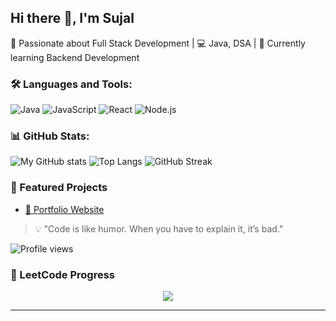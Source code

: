 ## Hi there 👋, I'm Sujal  
🚀 Passionate about Full Stack Development | 💻 Java, DSA | 🌱 Currently learning Backend Development

### 🛠️ Languages and Tools:
![Java](https://img.shields.io/badge/Java-ED8B00?style=for-the-badge&logo=openjdk&logoColor=white)
![JavaScript](https://img.shields.io/badge/JavaScript-323330?style=for-the-badge&logo=javascript&logoColor=F7DF1E)
![React](https://img.shields.io/badge/React-20232A?style=for-the-badge&logo=react&logoColor=61DAFB)
![Node.js](https://img.shields.io/badge/Node.js-339933?style=for-the-badge&logo=node-dot-js&logoColor=white)

### 📊 GitHub Stats:
![My GitHub stats](https://github-readme-stats.vercel.app/api?username=sujal-kalmegh&show_icons=true&theme=tokyonight)
![Top Langs](https://github-readme-stats.vercel.app/api/top-langs/?username=sujal-kalmegh&layout=compact&theme=tokyonight)
![GitHub Streak](https://github-readme-streak-stats.herokuapp.com/?user=sujal-kalmegh&theme=tokyonight)
### 🚀 Featured Projects
- [📂 Portfolio Website](https://sujal-kalmegh.github.io/Portfolio/)

> 💡 "Code is like humor. When you have to explain it, it’s bad."

![Profile views](https://komarev.com/ghpvc/?username=sujal-kalmegh&color=blue)

### 🏅 LeetCode Progress  

<p align="center">
  <img src="https://leetcard.jacoblin.cool/Sujal_Kalmegh?theme=dark&ext=heatmap&font=JetBrains%20Mono" />
</p>

---



<!--
**sujal-kalmegh/sujal-kalmegh** is a ✨ _special_ ✨ repository because its `README.md` (this file) appears on your GitHub profile.

Here are some ideas to get you started:

- 🔭 I’m currently working on ...
- 🌱 I’m currently learning ...
- 👯 I’m looking to collaborate on ...
- 🤔 I’m looking for help with ...
- 💬 Ask me about ...
- 📫 How to reach me: ...
- 😄 Pronouns: ...
- ⚡ Fun fact: ...
-->
